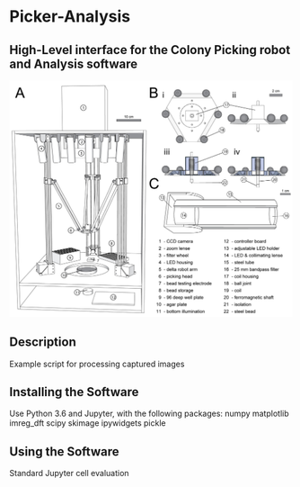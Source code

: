 # Picker-Analysis
## High-Level interface for the Colony Picking robot and Analysis software



![Image of Picker](https://raw.githubusercontent.com/GriesbeckLab/Picker-Analysis/master/Figure_1_robot_2column_300dpi.jpg)

## Description

Example script for processing captured images

## Installing the Software

Use Python 3.6 and Jupyter, with the following packages:
numpy
matplotlib
imreg_dft
scipy
skimage
ipywidgets
pickle

## Using the Software

Standard Jupyter cell evaluation
